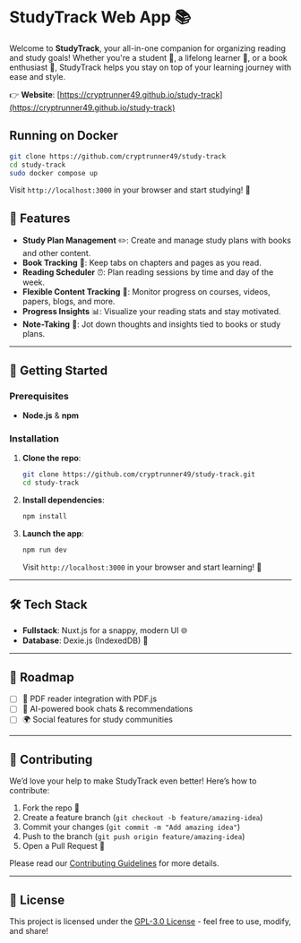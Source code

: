 # StudyTrack Web App 📚

Welcome to **StudyTrack**, your all-in-one companion for organizing reading and study goals! Whether you're a student 📖, a lifelong learner 🌱, or a book enthusiast 📘, StudyTrack helps you stay on top of your learning journey with ease and style.

👉 **Website**: [https://cryptrunner49.github.io/study-track](https://cryptrunner49.github.io/study-track)

## Running on Docker

```bash
git clone https://github.com/cryptrunner49/study-track
cd study-track
sudo docker compose up
```

Visit `http://localhost:3000` in your browser and start studying! 🎉

## 🌟 Features

- **Study Plan Management** ✏️: Create and manage study plans with books and other content.
- **Book Tracking** 📖: Keep tabs on chapters and pages as you read.
- **Reading Scheduler** ⏰: Plan reading sessions by time and day of the week.
- **Flexible Content Tracking** 📑: Monitor progress on courses, videos, papers, blogs, and more.
- **Progress Insights** 📊: Visualize your reading stats and stay motivated.
- **Note-Taking** 📝: Jot down thoughts and insights tied to books or study plans.

---

## 🚀 Getting Started

### Prerequisites

- **Node.js** & **npm**

### Installation

1. **Clone the repo**:

   ```bash
   git clone https://github.com/cryptrunner49/study-track.git
   cd study-track
   ```

2. **Install dependencies**:

   ```bash
   npm install
   ```

3. **Launch the app**:

   ```bash
   npm run dev
   ```

   Visit `http://localhost:3000` in your browser and start learning! 🎉

---

## 🛠️ Tech Stack

- **Fullstack**: Nuxt.js for a snappy, modern UI 🌐
- **Database**: Dexie.js (IndexedDB) 💾

---

## 🎯 Roadmap

- [ ] 📕 PDF reader integration with PDF.js
- [ ] 🤖 AI-powered book chats & recommendations
- [ ] 🌍 Social features for study communities

---

## 🤝 Contributing

We’d love your help to make StudyTrack even better! Here’s how to contribute:

1. Fork the repo 🍴
2. Create a feature branch (`git checkout -b feature/amazing-idea`)
3. Commit your changes (`git commit -m "Add amazing idea"`)
4. Push to the branch (`git push origin feature/amazing-idea`)
5. Open a Pull Request 🚀

Please read our [Contributing Guidelines](CONTRIBUTING.md) for more details.

---

## 📜 License

This project is licensed under the [GPL-3.0 License](LICENSE) - feel free to use, modify, and share!
